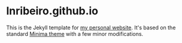 # lnribeiro.github.io

This is the Jekyll template for [my personal website](https://lnribeiro.github.io/). It's based on the standard [Minima theme](https://github.com/jekyll/minima) with a few minor modifications.